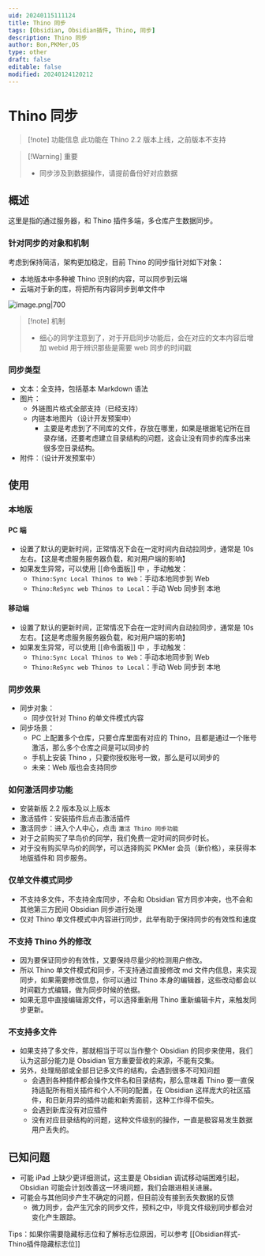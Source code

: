 ```yaml
---
uid: 20240115111124
title: Thino 同步
tags: [Obsidian, Obsidian插件, Thino, 同步]
description: Thino 同步
author: Bon,PKMer,OS
type: other
draft: false
editable: false
modified: 20240124120212
---
```


# Thino 同步

> [!note] 功能信息
> 此功能在 Thino 2.2 版本上线，之前版本不支持

> [!Warning] 重要
> - 同步涉及到数据操作，请提前备份好对应数据

## 概述

这里是指的通过服务器，和 Thino 插件多端，多仓库产生数据同步。

### 针对同步的对象和机制

考虑到保持简洁，架构更加稳定，目前 Thino 的同步指针对如下对象：

- 本地版本中多种被 Thino 识别的内容，可以同步到云端
- 云端对于新的库，将把所有内容同步到单文件中

![image.png|700](https://cdn.pkmer.cn/images/20240118181806.png!pkmer)

> [!note] 机制
> - 细心的同学注意到了，对于开启同步功能后，会在对应的文本内容后增加 webid 用于辨识那些是需要 web 同步的时间戳

### 同步类型

- 文本：全支持，包括基本 Markdown 语法
- 图片：
	- 外链图片格式全部支持（已经支持）
	- 内链本地图片（设计开发预案中）
		- 主要是考虑到了不同库的文件，存放在哪里，如果是根据笔记所在目录存储，还要考虑建立目录结构的问题，这会让没有同步的库多出来很多空目录结构。
- 附件：（设计开发预案中）

## 使用

### 本地版

#### PC 端

- 设置了默认的更新时间，正常情况下会在一定时间内自动拉同步，通常是 10s 左右。【这是考虑服务服务器负载，和对用户端的影响】
- 如果发生异常，可以使用 [[命令面板]] 中 ，手动触发：
	- `Thino:Sync Local Thinos to Web`：手动本地同步到 Web
	- `Thino:ReSync web Thinos to Local`：手动 Web 同步到 本地

#### 移动端

- 设置了默认的更新时间，正常情况下会在一定时间内自动拉同步，通常是 10s 左右。【这是考虑服务服务器负载，和对用户端的影响】
- 如果发生异常，可以使用 [[命令面板]] 中 ，手动触发：
	- `Thino:Sync Local Thinos to Web`：手动本地同步到 Web
	- `Thino:ReSync web Thinos to Local`：手动 Web 同步到 本地

### 同步效果

- 同步对象：
	- 同步仅针对 Thino 的单文件模式内容
- 同步场景：
	- PC 上配置多个仓库，只要仓库里面有对应的 Thino，且都是通过一个账号激活，那么多个仓库之间是可以同步的
	- 手机上安装 Thino ，只要你授权账号一致，那么是可以同步的
	- 未来：Web 版也会支持同步

### 如何激活同步功能

- 安装新版 2.2 版本及以上版本
- 激活插件：安装插件后点击激活插件
- 激活同步：进入个人中心，点击 `激活 Thino 同步功能`
- 对于之前购买了早鸟价的同学，我们免费一定时间的同步时长。
- 对于没有购买早鸟价的同学，可以选择购买 PKMer 会员（新价格），来获得本地版插件和 同步服务。

### 仅单文件模式同步

- 不支持多文件，不支持全库同步，不会和 Obsidian 官方同步冲突，也不会和其他第三方民间 Obsidian 同步进行处理
- 仅对 Thino 单文件模式中内容进行同步，此举有助于保持同步的有效性和速度

### 不支持 Thino 外的修改

- 因为要保证同步的有效性，又要保持尽量少的检测用户修改。
- 所以 Thino 单文件模式和同步，不支持通过直接修改 md 文件内信息，来实现同步，如果需要修改信息，你可以通过 Thino 本身的编辑器，这些改动都会以时间戳方式编辑，做为同步时候的依据。
- 如果无意中直接编辑源文件，可以选择重新用 Thino 重新编辑卡片，来触发同步更新。

### 不支持多文件

- 如果支持了多文件，那就相当于可以当作整个 Obsidian 的同步来使用，我们认为这部分能力是 Obsidian 官方重要营收的来源，不能有交集。
- 另外，处理局部或全部日记多文件的结构，会遇到很多不可知问题
	- 会遇到各种插件都会操作文件名和目录结构，那么意味着 Thino 要一直保持适配所有相关插件和个人不同的配置，在 Obsidian 这样庞大的社区插件，和日新月异的插件功能和新秀面前，这种工作得不偿失。
	- 会遇到新库没有对应插件
	- 没有对应目录结构的问题，这种文件级别的操作，一直是极容易发生数据用户丢失的。

## 已知问题

- 可能 iPad 上缺少更详细测试，这主要是 Obsidian 调试移动端困难引起，Obsidian 可能会计划改善这一环境问题，我们会跟进相关进展。
- 可能会与其他同步产生不确定的问题，但目前没有接到丢失数据的反馈
	- 微力同步，会产生冗余的同步文件，预料之中，毕竟文件级别同步都会对变化产生跟踪。

Tips：如果你需要隐藏标志位和了解标志位原因，可以参考 [[Obsidian样式-Thino插件隐藏标志位]]